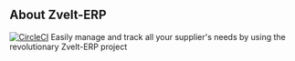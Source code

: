 ## About Zvelt-ERP
[![CircleCI](https://circleci.com/gh/aoporanu/zvelt-erp/tree/master.svg?style=svg)](https://circleci.com/gh/aoporanu/zvelt-erp/tree/master)
Easily manage and track all your supplier's needs by using the revolutionary Zvelt-ERP project

